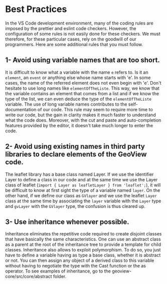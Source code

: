 # Best Practices #
In the VS Code development environment, many of the coding rules are imposed by the prettier and eslint code checkers. However, the
configuration of some rules is not easily done for these checkers. We must therefore, for these particular cases, rely on the
goodwill of our programmers. Here are some additional rules that you must follow.

## 1- Avoid using variable names that are too short. ##

It is difficult to know what a variable with the name `e` refers to. Is it an `element`, an `event` or anything else whose name starts
with 'e'. In some cases, the name of the referred element does not even begin with 'e'. Don't hesitate to use long names like
`elementOfTheListe`. This way, we know that the variable contains an element that comes from a list and if we know the type of the
list, we can even deduce the type of the `elementOfTheListe` variable. The use of long variable names contributes to the
self-documentation of our code. This rule may seem to require more time to write our code, but the gain in clarity makes it much
faster to understand what the code does. Moreover, with the cut and paste and auto-completion features provided by the editor,
it doesn't take much longer to enter the code.

## 2- Avoid using existing names in third party libraries to declare elements of the GeoView code. ##

The leaflet library has a base class named Layer. If we use the identifier Layer to define a class in our code and at the same
time we use the Layer class of leaflet (`import { Layer as leafletLayer } from 'leaflet';`), it will be difficult to know at first
sight the type of a variable named `layer`. On the other hand, if we define our class as `GVlayer` and we use the leaflet `Layer` class
at the same time by associating the `layer` variable with the `Layer` type and `gvLayer` with the `GVlayer` type, the confusion is thus
cleared up.

## 3- Use inheritance whenever possible. ##

Inheritance eliminates the repetitive code required to create disjoint classes that have basically the same characteristics.
One can use an abstract class as a parent at the root of the inheritance tree to provide a template for child classes.
Inheritance also allows to exploit polymorphism. To do so, you just have to define a variable having as type a base class,
whether it is abstract or not. You can then assign any object of a derived class to this variable without having to negotiate
the type with the Cast function or the as operator. To see examples of inheritance, go to the geoview-core/src/core/abstract
folder.